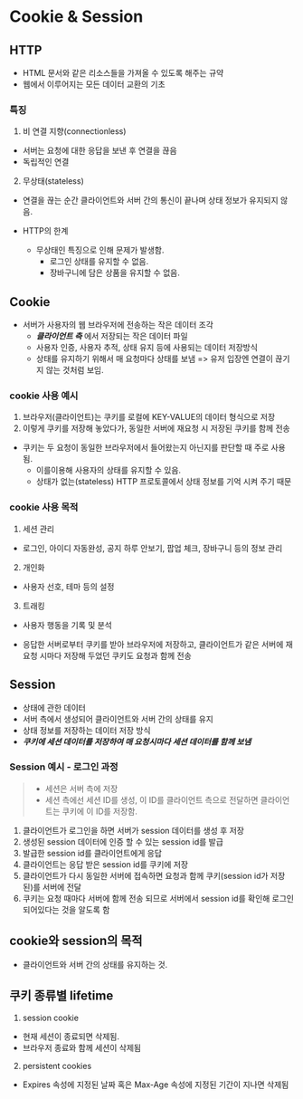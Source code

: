 
# Cookie & Session
## HTTP
- HTML 문서와 같은 리소스들을 가져올 수 있도록 해주는 규약
- 웹에서 이루어지는 모든 데이터 교환의 기초

### 특징
1. 비 연결 지향(connectionless)
  - 서버는 요청에 대한 응답을 보낸 후 연결을 끊음
  - 독립적인 연결

2. 무상태(stateless)
  - 연결을 끊는 순간 클라이언트와 서버 간의 통신이 끝나며 상태 정보가 유지되지 않음.

- HTTP의 한계
  - 무상태인 특징으로 인해 문제가 발생함.
    - 로그인 상태를 유지할 수 없음.
    - 장바구니에 담은 상품을 유지할 수 없음.

## Cookie
- 서버가 사용자의 웹 브라우저에 전송하는 작은 데이터 조각
  - ***클라이언트 측*** 에서 저장되는 작은 데이터 파일
  - 사용자 인증, 사용자 추적, 상태 유지 등에 사용되는 데이터 저장방식
  - 상태를 유지하기 위해서 매 요청마다 상태를 보냄 => 유저 입장엔 연결이 끊기지 않는 것처럼 보임.

### cookie 사용 예시

1. 브라우저(클라이언트)는 쿠키를 로컬에 KEY-VALUE의 데이터 형식으로 저장
2. 이렇게 쿠키를 저장해 놓았다가, 동일한 서버에 재요청 시 저장된 쿠키를 함께 전송

- 쿠키는 두 요청이 동일한 브라우저에서 들어왔는지 아닌지를 판단할 때 주로 사용됨.
  - 이를이용해 사용자의 상태를 유지할 수 있음.
  - 상태가 없는(stateless) HTTP 프로토콜에서 상태 정보를 기억 시켜 주기 때문

### cookie 사용 목적
1. 세션 관리
  - 로그인, 아이디 자동완성, 공지 하루 안보기, 팝업 체크, 장바구니 등의 정보 관리
2. 개인화
  - 사용자 선호, 테마 등의 설정
3. 트래킹
  - 사용자 행동을 기록 및 분석

- 응답한 서버로부터 쿠키를 받아 브라우저에 저장하고, 클라이언트가 같은 서버에 재요청 시마다 저장해 두었던 쿠키도 요청과 함께 전송

## Session
- 상태에 관한 데이터
- 서버 측에서 생성되어 클라이언트와 서버 간의 상태를 유지
- 상태 정보를 저장하는 데이터 저장 방식
- ***쿠키에 세션 데이터를 저장하여 매 요청시마다 세션 데이터를 함께 보냄***

### Session 예시 - 로그인 과정
> - 세션은 서버 측에 저장
> - 세션 측에선 세션 ID를 생성, 이 ID를 클라이언트 측으로 전달하면 클라이언트는 쿠키에 이 ID를 저장함.

1. 클라이언트가 로그인을 하면 서버가 session 데이터를 생성 후 저장
2. 생성된 session 데이터에 인증 할 수 있는 session id를 발급
3. 발급한 session id를 클라이언트에게 응답
4. 클라이언트는 응답 받은 session id를 쿠키에 저장
5. 클라이언트가 다시 동일한 서버에 접속하면 요청과 함께 쿠키(session id가 저장된)를 서버에 전달
6. 쿠키는 요청 때마다 서버에 함께 전송 되므로 서버에서 session id를 확인해 로그인 되어있다는 것을 알도록 함

## cookie와 session의 목적
- 클라이언트와 서버 간의 상태를 유지하는 것.

## 쿠키 종류별 lifetime
1. session cookie
  - 현재 세션이 종료되면 삭제됨.
  - 브라우저 종료와 함께 세션이 삭제됨
2. persistent cookies
  - Expires 속성에 지정된 날짜 혹은 Max-Age 속성에 지정된 기간이 지나면 삭제됨
